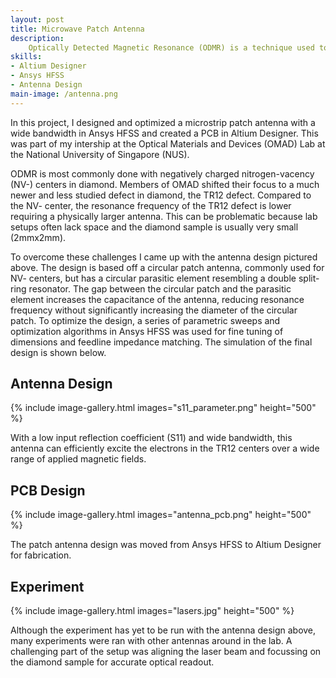 ```yaml
---
layout: post
title: Microwave Patch Antenna
description:
    Optically Detected Magnetic Resonance (ODMR) is a technique used to measure the quantum spin state of defects in diamond samples. In the experiment, microwaves are used to excite electrons and move them from a radiative to a non-radiative state. The energy level separation between these states depends on the strength of an external magnetic field. Using a laser and measuring the fluorescent emissions from the diamond, the magnetic field strength can be measured with high accuracy. 
skills: 
- Altium Designer
- Ansys HFSS
- Antenna Design
main-image: /antenna.png
---
```


In this project, I designed and optimized a microstrip patch antenna with a wide bandwidth in Ansys HFSS and created a PCB in Altium Designer. This was part of my intership at the Optical Materials and Devices (OMAD) Lab at the National University of Singapore (NUS). <br>

ODMR is most commonly done with negatively charged nitrogen-vacency (NV-) centers in diamond. Members of OMAD shifted their focus to a much newer and less studied defect in diamond, the TR12 defect. Compared to the NV- center, the resonance frequency of the TR12 defect is lower requiring a physically larger antenna. This can be problematic because lab setups often lack space and the diamond sample is usually very small (2mmx2mm). <br>

To overcome these challenges I came up with the antenna design pictured above. The design is based off a circular patch antenna, commonly used for NV- centers, but has a circular parasitic element resembling a double split-ring resonator. The gap between the circular patch and the parasitic element increases the capacitance of the antenna, reducing resonance frequency without significantly increasing the diameter of the circular patch. To optimize the design, a series of parametric sweeps and optimization algorithms in Ansys HFSS was used for fine tuning of dimensions and feedline impedance matching. The simulation of the final design is shown below.

## Antenna Design
{% include image-gallery.html images="s11_parameter.png" height="500" %} 

With a low input reflection coefficient (S11) and wide bandwidth, this antenna can efficiently excite the electrons in the TR12 centers over a wide range of applied magnetic fields.

## PCB Design
{% include image-gallery.html images="antenna_pcb.png" height="500" %} 

The patch antenna design was moved from Ansys HFSS to Altium Designer for fabrication. 

## Experiment
{% include image-gallery.html images="lasers.jpg" height="500" %} 

Although the experiment has yet to be run with the antenna design above, many experiments were ran with other antennas around in the lab. A challenging part of the setup was aligning the laser beam and focussing on the diamond sample for accurate optical readout. 